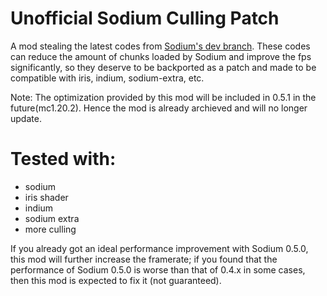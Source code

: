 # Unofficial Sodium Culling Patch
A mod stealing the latest codes from [Sodium's dev branch](https://github.com/CaffeineMC/sodium-fabric/tree/dev). These codes can reduce the amount of chunks loaded by Sodium and improve the fps significantly, so they deserve to be backported as a patch and made to be compatible with iris, indium, sodium-extra, etc.

Note: The optimization provided by this mod will be included in 0.5.1 in the future(mc1.20.2). Hence the mod is already archieved and will no longer update.

# Tested with:
- sodium
- iris shader
- indium
- sodium extra
- more culling

If you already got an ideal performance improvement with Sodium 0.5.0, this mod will further increase the framerate; if you found that the performance of Sodium 0.5.0 is worse than that of 0.4.x in some cases, then this mod is expected to fix it (not guaranteed).
